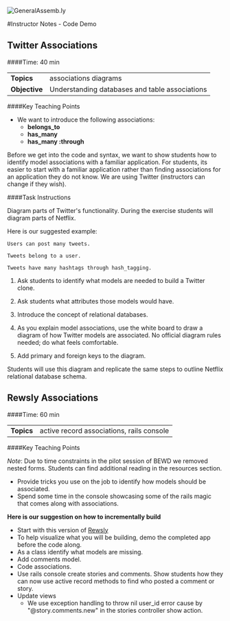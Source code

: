 ![GeneralAssemb.ly](http://studio.generalassemb.ly/GA_Slide_Assets/Code_along_icon_md.png)

#Instructor Notes - Code Demo

## Twitter Associations  
####Time: 40 min

| | |
| ------------- |:-------------|
| __Topics__ |associations diagrams | 
| __Objective__| Understanding databases and table associations|   

####Key Teaching Points

*	We want to introduce the following associations:
	*	__belongs_to__
	*	__has_many__
	*	__has_many :through__

Before we get into the code and syntax, we want to show students how to identify model associations with a familiar application.  For students, its easier to start with a familiar application rather than finding associations for an application they do not know. We are using Twitter (instructors can change if they wish).


####Task Instructions

Diagram parts of Twitter's functionality. During the exercise students will diagram parts of Netflix. 

Here is our suggested example: 

	Users can post many tweets.

	Tweets belong to a user.

	Tweets have many hashtags through hash_tagging.

1.	Ask students to identify what models are needed to build a Twitter clone.

2.	Ask students what attributes those models would have.

3.	Introduce the concept of relational databases.

4.	As you explain model associations, use the white board to draw a diagram of how Twitter models are associated. No official diagram rules needed; do what feels comfortable.

5.	Add primary and foreign keys to the diagram.

Students will use this diagram and replicate the same steps to outline Netflix relational database schema.

## Rewsly Associations  
####Time: 60 min

| | |
| ------------- |:-------------|
| __Topics__ |active record associations, rails console | 


####Key Teaching Points

_Note_: Due to time constraints in the pilot session of BEWD we removed nested forms. Students can find additional reading in the resources section.

*	Provide tricks you use on the job to identify how models should be associated.
*	Spend some time in the console showcasing some of the rails magic that comes along with associations. 

__Here is our suggestion on how to incrementally build__

*	Start with this version of [Rewsly](../12_Authentication/code_alongs)
*	To help visualize what you will be building, demo the completed app before the code along.
*	As a class identify what models are missing.
*	Add comments model.
*	Code associations.
*	Use rails console create stories and comments. Show students how they can now use active record methods to find who posted a comment or story.
*	Update views 
	*	We use exception handling to throw nil user_id error cause by "@story.comments.new" in the stories controller show action.



